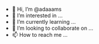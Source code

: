 - 👋 Hi, I’m @adaaams
- 👀 I’m interested in ...
- 🌱 I’m currently learning ...
- 💞️ I’m looking to collaborate on ...
- 📫 How to reach me ...

<!---
adaaams/adaaams is a ✨ special ✨ repository because its `README.md` (this file) appears on your GitHub profile.
You can click the Preview link to take a look at your changes.
--->
